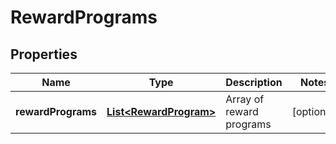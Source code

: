 # RewardPrograms

## Properties
Name | Type | Description | Notes
------------ | ------------- | ------------- | -------------
**rewardPrograms** | [**List&lt;RewardProgram&gt;**](RewardProgram.md) | Array of reward programs |  [optional]
